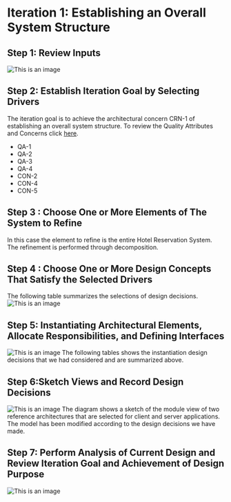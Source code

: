 # **Iteration 1: Establishing an Overall System Structure**

## **Step 1: Review Inputs**
![This is an image](https://github.com/TanujPatel/SoftDesign_Project/blob/main/Iteration%201/Tables/Step1Table.PNG?raw=true)

## **Step 2: Establish Iteration Goal by Selecting Drivers**
The iteration goal is to achieve the architectural concern CRN-1 of establishing an overall system structure.
To review the Quality Attributes and Concerns click [here](https://github.com/TanujPatel/SoftDesign_Project/blob/main/Progress%20Report/Progress_Report.pdf).
- QA-1
- QA-2
- QA-3
- QA-4
- CON-2
- CON-4
- CON-5

## **Step 3 : Choose One or More Elements of The System to Refine**
In this case the element to refine is the entire Hotel Reservation System. The refinement is performed through decomposition.

## **Step 4 : Choose One or More Design Concepts That Satisfy the Selected Drivers**
The following table summarizes the selections of design decisions.
![This is an image](https://github.com/TanujPatel/SoftDesign_Project/blob/main/Iteration%201/Tables/Step4Table.PNG?raw=true)

## **Step 5: Instantiating Architectural Elements, Allocate Responsibilities, and Defining  Interfaces**
![This is an image](https://github.com/TanujPatel/SoftDesign_Project/blob/main/Iteration%201/Tables/Step5Table.PNG?raw=true)
The following tables shows the instantiation design decisions that we had considered and are summarized above.

## **Step 6:Sketch Views and Record Design Decisions**
![This is an image](https://github.com/TanujPatel/SoftDesign_Project/blob/main/Iteration%201/Diagrams%20or%20Views/Step6Diagram.PNG?raw=true)
The diagram shows a sketch of the module view of two reference architectures that are selected for client and server applications. The model has been modified according to the design decisions we have made.

## **Step 7: Perform Analysis of Current Design and Review Iteration Goal and Achievement of Design Purpose**
![This is an image](https://github.com/TanujPatel/SoftDesign_Project/blob/main/Iteration%201/Tables/Step7Table.PNG?raw=true)
